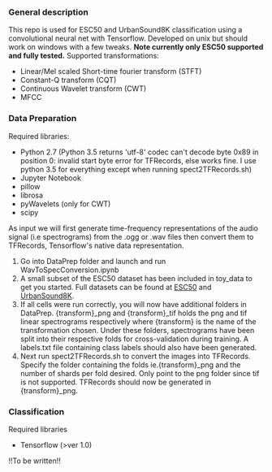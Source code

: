 ### General description
This repo is used for ESC50 and UrbanSound8K classification using a convolutional neural net with Tensorflow. Developed on unix but should work on windows with a few tweaks. **Note currently only ESC50 supported and fully tested.**
Supported transformations:
* Linear/Mel scaled Short-time fourier transform (STFT)
* Constant-Q transform (CQT)
* Continuous Wavelet transform (CWT)
* MFCC

### Data Preparation
Required libraries:
* Python 2.7 (Python 3.5 returns 'utf-8' codec can't decode byte 0x89 in position 0: invalid start byte error for TFRecords, else  works fine. I use python 3.5 for everything except when running spect2TFRecords.sh)
* Jupyter Notebook
* pillow
* librosa
* pyWavelets (only for CWT)
* scipy  

As input we will first generate time-frequency representations of the audio signal (i.e spectrograms) from the .ogg or .wav files then convert them to TFRecords, Tensorflow's native data representation.
1. Go into DataPrep folder and launch and run WavToSpecConversion.ipynb
2. A small subset of the ESC50 dataset has been included in toy_data to get you started. Full datasets can be found at [ESC50](https://github.com/karoldvl/ESC-50) and [UrbanSound8K](https://serv.cusp.nyu.edu/projects/urbansounddataset/urbansound8k.html).
3. If all cells were run correctly, you will now have additional folders in DataPrep. {transform}_png and {transform}_tif holds the png and tif linear spectrograms respectively where {transform} is the name of the transformation chosen. Under these folders, spectrograms have been split into their respective folds for cross-validation during training. A labels.txt file containing class labels should also have been generated.
4. Next run spect2TFRecords.sh to convert the images into TFRecords. Specify the folder containing the folds ie.{transform}_png and the number of shards per fold desired. Only point to the png folder since tif is not supported. TFRecords should now be generated in {transform}_png.

### Classification
Required libraries 
* Tensorflow (>ver 1.0)  

!!To be written!!

